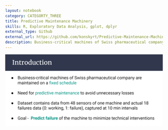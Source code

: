 ```yaml
---
layout: notebook
category: CATEGORTY_THREE
title: Predictive Maintenance Machinery
skills: R, Exploratory Data Analysis, gplot, dplyr
external_type: Github
external_url: https://github.com/konskyrt/Predictive-Maintenance-Machinery
description: Business-critical machines of Swiss pharmaceutical company are maintained on a fixed schedule. Need for predictive maintenance to avoid unnecessary losses...
---
```


![/public/portfolio-images/Capture.png](/public/portfolio-images/Capture.png)
